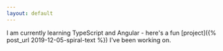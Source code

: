 ```yaml
---
layout: default
---
```


I am currently learning TypeScript and Angular - here's a fun [project]({% post_url 2019-12-05-spiral-text %}) I've been working on.
